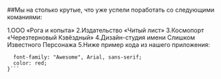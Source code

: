 ##Мы на столько крутые, что уже успели поработать со следующими команиями:

1.ООО «Рога и копыта»
2.Издательство «Читый лист»
3.Космопорт «Черезтерновый Кзвёздный»
4.Дизайн-студия имени Слишком Известного Персонажа
5.Ниже пример кода из нашего приложения:

```.selector {
  font-family: "Awesome", Arial, sans-serif;
  color: red;
}```